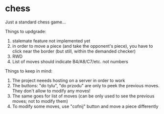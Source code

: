 # chess
Just a standard chess game...



Things to updgrade:
1) stalemate feature not implemented yet
2) in order to move a piece (and take the opponent's piece), you have to click near the border (but still, within the demanded checker)
3) RWD
4) List of moves should indicate B4/A8/C7/etc. not numbers

Things to keep in mind:
1) The project neeeds hosting on a server in order to work
2) The buttons: "do tylu", "do przodu" are only to peek the previous moves. They don't allow to modify any moves!
3) The same goes for list of moves (can be only used to see the previous moves; not to modify them)
4) To modify some moves, use "cofnij" button and move a piece differently
